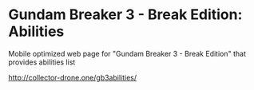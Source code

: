 # Gundam Breaker 3 - Break Edition: Abilities
Mobile optimized web page for "Gundam Breaker 3 - Break Edition" that provides abilities list

http://collector-drone.one/gb3abilities/
